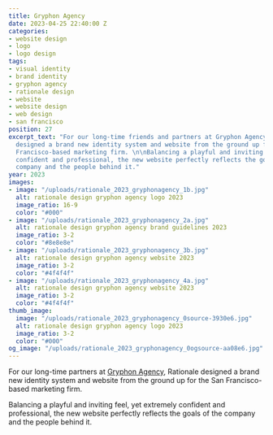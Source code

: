 ```yaml
---
title: Gryphon Agency
date: 2023-04-25 22:40:00 Z
categories:
- website design
- logo
- logo design
tags:
- visual identity
- brand identity
- gryphon agency
- rationale design
- website
- website design
- web design
- san francisco
position: 27
excerpt_text: "For our long-time friends and partners at Gryphon Agency, Rationale
  designed a brand new identity system and website from the ground up for the San
  Francisco-based marketing firm. \n\nBalancing a playful and inviting feel, yet extremely
  confident and professional, the new website perfectly reflects the goals of the
  company and the people behind it."
year: 2023
images:
- image: "/uploads/rationale_2023_gryphonagency_1b.jpg"
  alt: rationale design gryphon agency logo 2023
  image_ratio: 16-9
  color: "#000"
- image: "/uploads/rationale_2023_gryphonagency_2a.jpg"
  alt: rationale design gryphon agency brand guidelines 2023
  image_ratio: 3-2
  color: "#8e8e8e"
- image: "/uploads/rationale_2023_gryphonagency_3b.jpg"
  alt: rationale design gryphon agency website 2023
  image_ratio: 3-2
  color: "#4f4f4f"
- image: "/uploads/rationale_2023_gryphonagency_4a.jpg"
  alt: rationale design gryphon agency website 2023
  image_ratio: 3-2
  color: "#4f4f4f"
thumb_image:
  image: "/uploads/rationale_2023_gryphonagency_0source-3930e6.jpg"
  alt: rationale design gryphon agency logo 2023
  image_ratio: 3-2
  color: "#000"
og_image: "/uploads/rationale_2023_gryphonagency_0ogsource-aa08e6.jpg"
---
```


For our long-time partners at [Gryphon Agency](https://www.gryphon-agency.com/), Rationale designed a brand new identity system and website from the ground up for the San Francisco-based marketing firm. 

Balancing a playful and inviting feel, yet extremely confident and professional, the new website perfectly reflects the goals of the company and the people behind it.